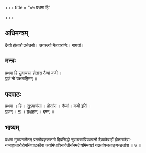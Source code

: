 +++
title = "०७ प्रथमा हि"

+++
## अधिमन्त्रम्
दैव्यौ होतारौ प्रचेतसौ। अगस्त्यो मैत्रावरुणिः। गायत्री।

## मन्त्रः
प्र॒थ॒मा हि सु॒वाच॑सा॒ होता॑रा॒ दैव्या॑ क॒वी ।  
य॒ज्ञं नो॑ यक्षतामि॒मम् ॥

## पदपाठः
प्र॒थ॒मा । हि । सु॒ऽवाच॑सा । होता॑रा । दैव्या॑ । क॒वी इति॑ ।  
य॒ज्ञम् । नः॒ । य॒क्ष॒ता॒म् । इ॒मम् ॥

## भाष्यम्
प्रथमा मुख्यनामैतत् प्रतमौप्रकृष्टतमौ हिप्रसिद्धौ सुवाचसाप्रियवचनौ दैव्यादेवार्हौ होतारादेवा- नामाह्वातारौहोमनिष्पादकौवा कवीमेधाविनावेतौनोस्मदीयमिमंयज्ञं यक्षतांयजताङ्गच्छतांवा ॥ ७ ॥